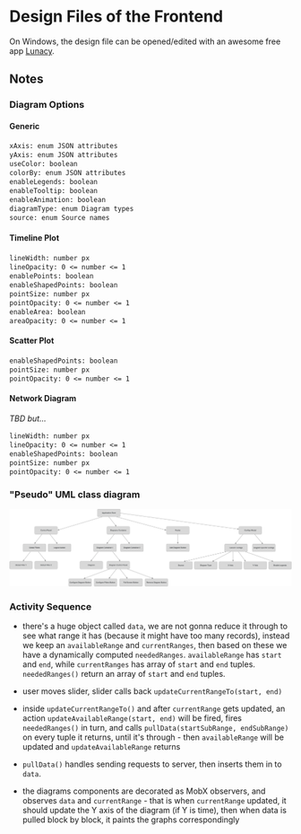 # Design Files of the Frontend

On Windows, the design file can be opened/edited with an awesome free app [Lunacy](https://icons8.com/lunacy).

## Notes

### Diagram Options

#### Generic

```
xAxis: enum JSON attributes
yAxis: enum JSON attributes
useColor: boolean
colorBy: enum JSON attributes
enableLegends: boolean
enableTooltip: boolean
enableAnimation: boolean
diagramType: enum Diagram types
source: enum Source names
```

#### Timeline Plot

```
lineWidth: number px
lineOpacity: 0 <= number <= 1
enablePoints: boolean
enableShapedPoints: boolean
pointSize: number px
pointOpacity: 0 <= number <= 1
enableArea: boolean
areaOpacity: 0 <= number <= 1
```

#### Scatter Plot

```
enableShapedPoints: boolean
pointSize: number px
pointOpacity: 0 <= number <= 1
```

#### Network Diagram

*TBD but...*

```
lineWidth: number px
lineOpacity: 0 <= number <= 1
enableShapedPoints: boolean
pointSize: number px
pointOpacity: 0 <= number <= 1
```

### "Pseudo" UML class diagram

![Structure Tree](./structure/Root.png)

### Activity Sequence

- there's a huge object called `data`, we are not gonna reduce it through to see what range it has (because it might have too many records), instead we keep an `availableRange` and `currentRanges`, then based on these we have a dynamically computed `neededRanges`. `availableRange` has `start` and `end`, while `currentRanges` has array of `start` and `end` tuples. `neededRanges()` return an array of `start` and `end` tuples.

- user moves slider, slider calls back `updateCurrentRangeTo(start, end)`
- inside `updateCurrentRangeTo()` and after `currentRange` gets updated, an action `updateAvailableRange(start, end)` will be fired, fires `neededRanges()` in turn, and calls `pullData(startSubRange, endSubRange)` on every tuple it returns, until it's through - then `availableRange` will be updated and `updateAvailableRange` returns
- `pullData()` handles sending requests to server, then inserts them in to `data`.

- the diagrams components are decorated as MobX observers, and observes `data` and `currentRange` - that is when `currentRange` updated, it should update the Y axis of the diagram (if Y is time), then when data is pulled block by block, it paints the graphs correspondingly
